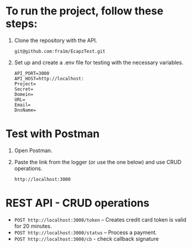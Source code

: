 # To run the project, follow these steps:

1.  Clone the repository with the API.

    ```
    git@github.com:fra1m/EcapzTest.git
    ```

2.  Set up and create a .env file for testing with the necessary variables.

    ```
    API_PORT=3000
    API_HOST=http://localhost:
    Project=
    Secret=
    Domein=
    URL=
    Email=
    DnsName=
    ```

# Test with Postman

1. Open Postman.

2. Paste the link from the logger (or use the one below) and use CRUD operations.
   ```
   http://localhost:3000
   ```

# REST API - CRUD operations

- `POST http://localhost:3000/token` – Creates credit card token is valid for 20 minutes.
- `POST http://localhost:3000/status` – Process a payment.
- `POST http://localhost:3000/cb` - check callback signature
